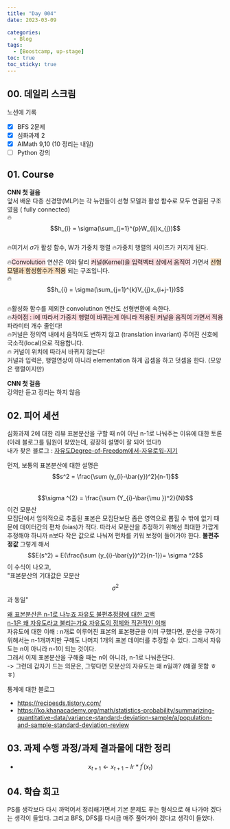 ```yaml
---
title: "Day 004"
date: 2023-03-09

categories:
  - Blog
tags:
  - [Boostcamp, up-stage]
toc: true
toc_sticky: true
---
```


## 00. 데일리 스크림
노션에 기록
- [x]  BFS 2문제
- [x]  심화과제 2
- [x]  AIMath 9,10  (10 정리는 내일)
- [ ]  Python 강의

## 01. Course
**CNN 첫 걸음**  
앞서 배운 다층 신경망(MLP)는 각 뉴런들이 선형 모델과 활성 함수로 모두 연결된 구조였음 ( fully connected)  
🔥$$h_{i} = \sigma(\sum_{j=1}^{p}W_{ij}x_{j})$$  
🔥여기서 $\sigma$가 활성 함수, W가 가중치 행렬 
    🔥가중치 행렬의 사이즈가 커지게 된다.  
    
🔥<span style="background-color:#ffdce0">Convolution</span>  연산은 이와 달리 <span style="background-color:#ffdce0">커널(Kernel)을 입력벡터 상에서 움직여</span>  가면서 <span style="background-color:#f7ddbe">선형모델과 함성함수가 적용</span> 되는 구조입니다.  
🔥$$h_{i} = \sigma(\sum_{j=1}^{k}V_{j}x_{i+j-1})$$  
🔥활성화 함수를 제외한 convolutinon 연산도 선형변환에 속한다.  
🔥<span style="background-color:#ffdce0">차이점 : i에 따라서 가중치 행렬이 바뀌는게 아니라 적용된 커널을 움직여 가면서 적용</span>  
파라미터 개수 줄인다!  
    🔥커널은 정의역 내에서 움직여도 변하지 않고 (translation invariant) 주어진 신호에 국소적(local)으로 적용합니다.  
    🔥 커널이 위치에 따라서 바뀌지 않는다!  
커널과 입력은, 행렬연상이 아니라 elementation 하게 곱셈을 하고 덧셈을 한다.  (모양은 행렬이지만)  

**CNN 첫 걸음**  
강의만 듣고 정리는 하지 않음

## 02. 피어 세션
심화과제 2에 대한 리뷰
표본분산을 구할 때 n이 아닌 n-1로 나눠주는 이유에 대한 토론 (아래 블로그를 팀원이 찾았는데, 굉장히 설명이 잘 되어 있다!)  
내가 찾은 블로그 : [자유도Degree-of-Freedom에서-자유로워-지기](https://diseny.tistory.com/entry/%EC%9E%90%EC%9C%A0%EB%8F%84Degree-of-Freedom%EC%97%90%EC%84%9C-%EC%9E%90%EC%9C%A0%EB%A1%9C%EC%9B%8C-%EC%A7%80%EA%B8%B0)  

먼저, 보통의 표본분산에 대한 설명은 
$$s^2 = \frac{\sum (y_{i}-\bar{y})^2}{n-1}$$  
$$\sigma ^{2} = \frac{\sum (Y_{i}-\bar{\mu })^2}{N}$$ 이건 모분산  
모집단에서 임의적으로 추출된 표본은 모집단보단 좁은 영역으로 뽑힐 수 밖에 없기 때문에 데이터간의 편차 (bias)가 적다. 
따라서 모분산을 추정하기 위해선 최대한 가깝게 추정해야 하니까 n보다 작은 값으로 나눠져 편차를 키워 보정이 들어가야 한다.  **불편추정값**
그렇게 해서 $$E(s^2) = E(\frac{\sum (y_{i}-\bar{y})^2}{n-1})= \sigma ^2$$ 이 수식이 나오고,  
"표본분산의 기대값은 모분산 $$\sigma ^2$$ 과 동일"


[왜 표본분산은 n-1로 나누죠 자유도 불편추정량에 대한 고백](https://recipesds.tistory.com/entry/%EC%99%9C-%ED%91%9C%EB%B3%B8%EB%B6%84%EC%82%B0%EC%9D%80-n-1%EB%A1%9C-%EB%82%98%EB%88%84%EC%A3%A0-%EC%9E%90%EC%9C%A0%EB%8F%84-%EB%B6%88%ED%8E%B8%EC%B6%94%EC%A0%95%EB%9F%89%EC%97%90-%EB%8C%80%ED%95%9C-%EA%B3%A0%EB%B0%B1)  
[n-1은 왜 자유도라고 불리는가요 자유도의 정체와 직관적인 이해](https://recipesds.tistory.com/entry/n-1%EC%9D%80-%EC%99%9C-%EC%9E%90%EC%9C%A0%EB%8F%84%EB%9D%BC%EA%B3%A0-%EB%B6%88%EB%A6%AC%EB%8A%94%EA%B0%80%EC%9A%94-%EC%9E%90%EC%9C%A0%EB%8F%84%EC%9D%98-%EC%A0%95%EC%B2%B4%EC%99%80-%EC%A7%81%EA%B4%80%EC%A0%81%EC%9D%B8-%EC%9D%B4%ED%95%B4)  
자유도에 대한 이해 : n개로 이루어진 표본의 표본평균을 이미 구했다면, 분산을 구하기 위해서는 n-1개까지만 구해도 나머지 1개의 표본 데이터를 추정할 수 있다. 그래서 자유도는 n이 아니라 n-1이 되는 것이다.  
그래서 이제 표본분산을 구해줄 때는 n이 아니라, n-1로 나눠준단다.  
-> 그런데 갑자기 드는 의문은, 그렇다면 모분산의 자유도는 왜 n일까? (해결 못함 ㅎㅎ)  

통계에 대한 블로그
- <https://recipesds.tistory.com/>
- <https://ko.khanacademy.org/math/statistics-probability/summarizing-quantitative-data/variance-standard-deviation-sample/a/population-and-sample-standard-deviation-review>

## 03. 과제 수행 과정/과제 결과물에 대한 정리

- <span style="background-color:#ffdce0">$$x_{t+1} \leftarrow x_{t+1}-lr*{f}^{'}(x_{t})$$</span>  

## 04. 학습 회고
PS를 생각보다 다시 까먹어서 정리해가면서 기본 문제도 푸는 형식으로 해 나가야 겠다는 생각이 들었다.
그리고 BFS, DFS를 다시금 매주 풀어가야 겠다고 생각이 들었다.

